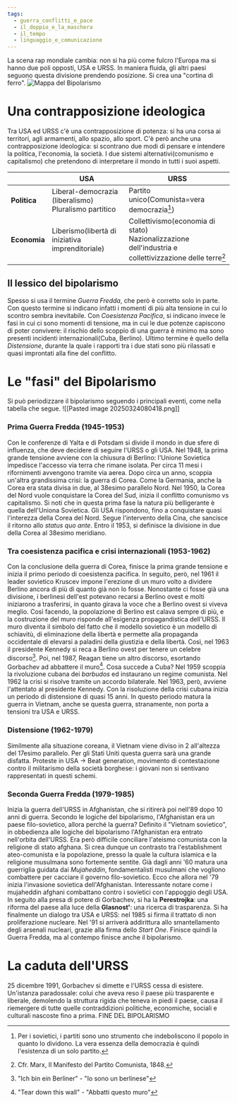 ```yaml
---
tags:
  - guerra_conflitti_e_pace
  - il_doppio_e_la_maschera
  - il_tempo
  - linguaggio_e_comunicazione
---
```

La scena rap mondiale cambia: non si ha più come fulcro l'Europa ma si hanno due poli opposti, USA e URSS. In maniera fluida, gli altri paesi seguono questa divisione prendendo posizione. Si crea una "cortina di ferro".
![Mappa del Bipolarismo](1200px-Iron_Curtain_map.svg.png)

# Una contrapposizione ideologica

Tra USA ed URSS c'è una contrapposizione di potenza: si ha una corsa ai territori, agli armamenti, allo spazio, allo sport. C'è però anche una contrapposizione ideologica: si scontrano due modi di pensare e intendere la politica, l'economia, la società. I due sistemi alternativi(comunismo e capitalismo) che pretendono di interpretare il mondo in tutti i suoi aspetti.

|              | USA                                                      | URSS                                                                                                      |
| ------------ | -------------------------------------------------------- | --------------------------------------------------------------------------------------------------------- |
| **Politica** | Liberal-democrazia (liberalismo)<br>Pluralismo partitico | Partito unico(Comunista=vera democrazia[^1])<br>                                                          |
| **Economia** | Liberismo(libertà di iniziativa imprenditoriale)         | Collettivismo(economia di stato)<br>Nazionalizzazione dell'industria e collettivizzazione delle terre[^2] |

## Il lessico del bipolarismo

Spesso si usa il termine *Guerra Fredda*, che però è corretto solo in parte. Con questo termine si indicano infatti i momenti di più alta tensione in cui lo scontro sembra inevitabile. Con *Coesistenza Pacifica*, si indicano invece le fasi in cui ci sono momenti di tensione, ma in cui le due potenze capiscono di poter convivere: il rischio dello scoppio di una guerra è minimo ma sono presenti incidenti internazionali(Cuba, Berlino).
Ultimo termine è quello della *Distensione*, durante la quale i rapporti tra i due stati sono più rilassati e quasi improntati alla fine del conflitto. 

# Le "fasi" del Bipolarismo

Si può periodizzare il bipolarismo seguendo i principali eventi, come nella tabella che segue.
![[Pasted image 20250324080418.png]]

### Prima Guerra Fredda (1945-1953)

Con le conferenze di Yalta e di Potsdam si divide il mondo in due sfere di influenza, che deve decidere di seguire l'URSS o gli USA. 
Nel 1948, la prima grande tensione avviene con la chiusura di Berlino: l'Unione Sovietica impedisce l'accesso via terra che rimane isolata. Per circa 11 mesi i rifornimenti avvengono tramite via aerea. 
Dopo circa un anno, scoppia un'altra grandissima crisi: la guerra di Corea. Come la Germania, anche la Corea era stata divisa in due, al 38esimo parallelo Nord. Nel 1950, la Corea del Nord vuole conquistare la Corea del Sud, inizia il conflitto comunismo vs capitalismo. Si noti che in questa prima fase la natura più belligerante è quella dell'Uniona Sovietica. Gli USA rispondono, fino a conquistare quasi l'interezza della Corea del Nord. Segue l'intervento della Cina, che sancisce il ritorno allo *status quo ante*. Entro il 1953, si definisce la divisione in due della Corea al 38esimo meridiano. 

### Tra coesistenza pacifica e crisi internazionali (1953-1962)

Con la conclusione della guerra di Corea, finisce la prima grande tensione e inizia il primo periodo di coesistenza pacifica. 
In seguito, però, nel 1961 il leader sovietico Kruscev impone l'erezione di un muro volto a dividere Berlino ancora di più di quanto già non lo fosse. Nonostante ci fosse già una divisione, i berlinesi dell'est potevano recarsi a Berlino ovest e molti iniziarono a trasferirsi, in quanto girava la voce che a Berlino ovest si viveva meglio. Così facendo, la popolazione di Berlino est calava sempre di più, e la costruzione del muro risponde all'esigenza propagandistica dell'URSS. Il muro diventa il simbolo del fatto che il modello sovietico è un modello di schiavitù, di eliminazione della libertà e permette alla propaganda occidentale di elevarsi a paladini della giustizia e della libertà. Così, nel 1963 il presidente Kennedy si reca a Berlino ovest per tenere un celebre discorso[^3]. Poi, nel 1987, Reagan tiene un altro discorso, esortando Gorbachev ad abbattere il muro[^4]. 
Cosa succede a Cuba? Nel 1959 scoppia la rivoluzione cubana dei *barbudos* ed instaurano un regime comunista. Nel 1962 la crisi si risolve tramite un accordo bilaterale. Nel 1963, però, avviene l'attentato al presidente Kennedy.
Con la risoluzione della crisi cubana inizia un periodo di distensione di quasi 15 anni. 
In questo periodo matura la guerra in Vietnam, anche se questa guerra, stranamente, non porta a tensioni tra USA e URSS. 

### Distensione (1962-1979)

Similmente alla situazione coreana, il Vietnam viene diviso in 2 all'altezza del 17esimo parallelo. 
Per gli Stati Uniti questa guerra sarà una grande disfatta. 
Proteste in USA -> Beat generation, movimento di contestazione contro il militarismo della società borghese: i giovani non si sentivano rappresentati in questi schemi. 

### Seconda Guerra Fredda (1979-1985)

Inizia la guerra dell'URSS in Afghanistan, che si ritirerà poi nell'89 dopo 10 anni di guerra. Secondo le logiche del bipolarismo, l'Afghanistan era un paese filo-sovietico, allora perché la guerra? 
Definito il "Vietnam sovietico", in obbedienza alle logiche del bipolarismo l'Afghanistan era entrato nell'orbita dell'URSS. Era però difficile conciliare l'ateismo comunista con la religione di stato afghana. Si crea dunque un contrasto tra l'establishment ateo-comunista e la popolazione, presso la quale la cultura islamica e la religione musulmana sono fortemente sentite. Già dagli anni '60 matura una guerriglia guidata dai *Mujaheddin*, fondamentalisti musulmani che vogliono combattere per cacciare il governo filo-sovietico. Ecco che allora nel '79 inizia l'invasione sovietica dell'Afghanistan. 
Interessante notare come i mujaheddin afghani combattano contro i sovietici con l'appoggio degli USA. 
In seguito alla presa di potere di Gorbachev, si ha la **Perestrojka**: una riforma del paese alla luce della **Glasnost'**: una ricerca di trasparenza.
Si ha finalmente un dialogo tra USA e URSS: nel 1985 si firma il trattato di non proliferazione nucleare.
Nel '91 si arriverà addirittura allo smantellamento degli arsenali nucleari, grazie alla firma dello *Start One*. 
Finisce quindi la Guerra Fredda, ma al contempo finisce anche il bipolarismo.

# La caduta dell'URSS

25 dicembre 1991, Gorbachev si dimette e l'URSS cessa di esistere. Un'istanza paradossale: colui che aveva reso il paese più trasparente e liberale, demolendo la struttura rigida che teneva in piedi il paese, causa il riemergere di tutte quelle contraddizioni politiche, economiche, sociali e culturali nascoste fino a prima. 
FINE DEL BIPOLARISMO





[^1]: Per i sovietici, i partiti sono uno strumento che indeboliscono il popolo in quanto lo dividono. La vera essenza della democrazia è quindi l'esistenza di un solo partito. 
[^2]: Cfr. Marx, Il Manifesto del Partito Comunista, 1848.

[^3]: "Ich bin ein Berliner" - "Io sono un berlinese"

[^4]: "Tear down this wall" - "Abbatti questo muro"
